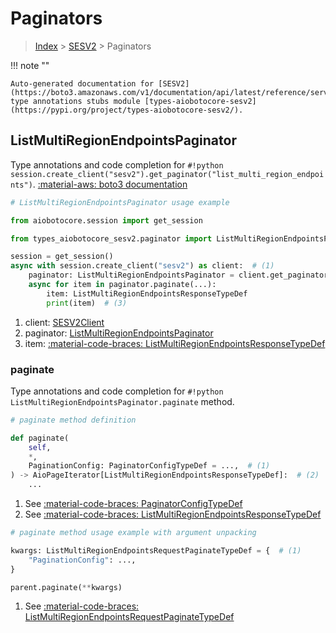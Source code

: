 # Paginators

> [Index](../README.md) > [SESV2](./README.md) > Paginators

!!! note ""

    Auto-generated documentation for [SESV2](https://boto3.amazonaws.com/v1/documentation/api/latest/reference/services/sesv2.html#sesv2)
    type annotations stubs module [types-aiobotocore-sesv2](https://pypi.org/project/types-aiobotocore-sesv2/).

## ListMultiRegionEndpointsPaginator

Type annotations and code completion for `#!python session.create_client("sesv2").get_paginator("list_multi_region_endpoints")`.
[:material-aws: boto3 documentation](https://boto3.amazonaws.com/v1/documentation/api/latest/reference/services/sesv2/paginator/ListMultiRegionEndpoints.html#SESV2.Paginator.ListMultiRegionEndpoints)

```python
# ListMultiRegionEndpointsPaginator usage example

from aiobotocore.session import get_session

from types_aiobotocore_sesv2.paginator import ListMultiRegionEndpointsPaginator

session = get_session()
async with session.create_client("sesv2") as client:  # (1)
    paginator: ListMultiRegionEndpointsPaginator = client.get_paginator("list_multi_region_endpoints")  # (2)
    async for item in paginator.paginate(...):
        item: ListMultiRegionEndpointsResponseTypeDef
        print(item)  # (3)
```

1. client: [SESV2Client](./client.md)
2. paginator: [ListMultiRegionEndpointsPaginator](./paginators.md#listmultiregionendpointspaginator)
3. item: [:material-code-braces: ListMultiRegionEndpointsResponseTypeDef](./type_defs.md#listmultiregionendpointsresponsetypedef) 


### paginate

Type annotations and code completion for `#!python ListMultiRegionEndpointsPaginator.paginate` method.

```python
# paginate method definition

def paginate(
    self,
    *,
    PaginationConfig: PaginatorConfigTypeDef = ...,  # (1)
) -> AioPageIterator[ListMultiRegionEndpointsResponseTypeDef]:  # (2)
    ...
```

1. See [:material-code-braces: PaginatorConfigTypeDef](./type_defs.md#paginatorconfigtypedef) 
2. See [:material-code-braces: ListMultiRegionEndpointsResponseTypeDef](./type_defs.md#listmultiregionendpointsresponsetypedef) 


```python
# paginate method usage example with argument unpacking

kwargs: ListMultiRegionEndpointsRequestPaginateTypeDef = {  # (1)
    "PaginationConfig": ...,
}

parent.paginate(**kwargs)
```

1. See [:material-code-braces: ListMultiRegionEndpointsRequestPaginateTypeDef](./type_defs.md#listmultiregionendpointsrequestpaginatetypedef) 
